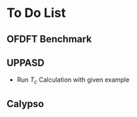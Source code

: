 # To Do List

## OFDFT Benchmark

## UPPASD

- Run   $T_c$  Calculation with given example

## Calypso







